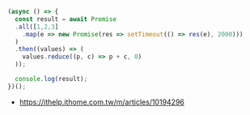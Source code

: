 ```javascript
(async () => {
  const result = await Promise
  .all([1,2,3]
    .map(e => new Promise(res => setTimeout(() => res(e), 2000)))
  )
  .then((values) => (
    values.reduce((p, c) => p + c, 0)
  ));

  console.log(result);
})();
```
- https://ithelp.ithome.com.tw/m/articles/10194296
